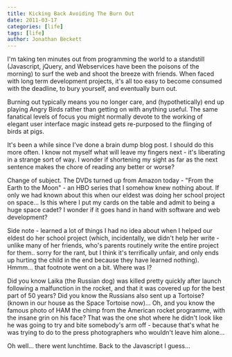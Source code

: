 ```yaml
---
title: Kicking Back Avoiding The Burn Out
date: 2011-03-17
categories: [life]
tags: [life]
author: Jonathan Beckett
---
```


I'm taking ten minutes out from programming the world to a standstill (Javascript, jQuery, and Webservices have been the poisons of the morning) to surf the web and shoot the breeze with friends. When faced with long term development projects, it's all too easy to become consumed with the deadline, to bury yourself, and eventually burn out.

Burning out typically means you no longer care, and (hypothetically) end up playing Angry Birds rather than getting on with anything useful. The same fanatical levels of focus you might normally devote to the working of elegant user interface magic instead gets re-purposed to the flinging of birds at pigs.

It's been a while since I've done a brain dump blog post. I should do this more often. I know not myself what will leave my fingers next - it's liberating in a strange sort of way. I wonder if shortening my sight as far as the next sentence makes the chore of reading any better or worse?

Change of subject. The DVDs turned up from Amazon today - "From the Earth to the Moon" - an HBO series that I somehow knew nothing about. If only we had known about this when our eldest was doing her school project on space... Is this where I put my cards on the table and admit to being a huge space cadet? I wonder if it goes hand in hand with software and web development?

Side note - learned a lot of things I had no idea about when I helped our eldest do her school project (which, incidentally, we didn't help her write - unlike many of her friends, who's parents routinely write the entire project for them.. sorry for the rant, but I think it's terrifically unfair, and only ends up hurting the child in the end because they have learned nothing). Hmmm... that footnote went on a bit. Where was I?

Did you know Laika (the Russian dog) was killed pretty quickly after launch following a malfunction in the rocket, and that it was covered up for the best part of 50 years? Did you know the Russians also sent up a Tortoise? (known in our house as the Space Tortoise now)... Oh, and you know the famous photo of HAM the chimp from the American rocket programme, with the insane grin on his face? That was the one shot where he didn't look like he was going to try and bite somebody's arm off - because that's what he was trying to do to the press photographers who wouldn't leave him alone...

Oh well... there went lunchtime. Back to the Javascript I guess...